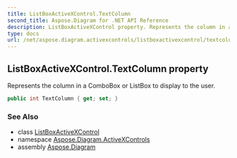 ```yaml
---
title: ListBoxActiveXControl.TextColumn
second_title: Aspose.Diagram for .NET API Reference
description: ListBoxActiveXControl property. Represents the column in a ComboBox or ListBox to display to the user
type: docs
url: /net/aspose.diagram.activexcontrols/listboxactivexcontrol/textcolumn/
---
```

## ListBoxActiveXControl.TextColumn property

Represents the column in a ComboBox or ListBox to display to the user.

```csharp
public int TextColumn { get; set; }
```

### See Also

* class [ListBoxActiveXControl](../)
* namespace [Aspose.Diagram.ActiveXControls](../../listboxactivexcontrol/)
* assembly [Aspose.Diagram](../../../)


